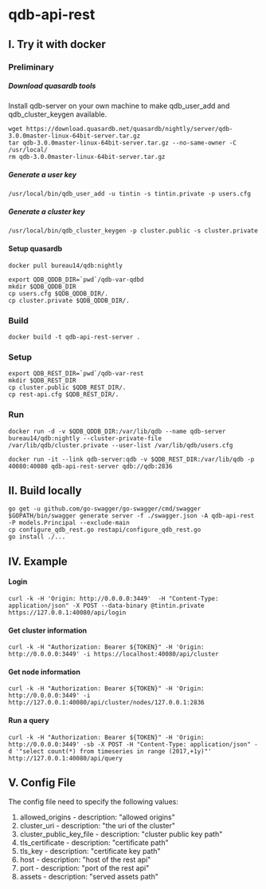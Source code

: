 # qdb-api-rest

## I. Try it with docker
### Preliminary
##### Download quasardb tools
Install qdb-server on your own machine to make qdb_user_add and qdb_cluster_keygen available.
```
wget https://download.quasardb.net/quasardb/nightly/server/qdb-3.0.0master-linux-64bit-server.tar.gz
tar qdb-3.0.0master-linux-64bit-server.tar.gz --no-same-owner -C /usr/local/
rm qdb-3.0.0master-linux-64bit-server.tar.gz
```
##### Generate a user key
```
/usr/local/bin/qdb_user_add -u tintin -s tintin.private -p users.cfg
```
##### Generate a cluster key
```
/usr/local/bin/qdb_cluster_keygen -p cluster.public -s cluster.private
```

#### Setup quasardb
```
docker pull bureau14/qdb:nightly

export QDB_QDDB_DIR=`pwd`/qdb-var-qdbd
mkdir $QDB_QDDB_DIR
cp users.cfg $QDB_QDDB_DIR/.
cp cluster.private $QDB_QDDB_DIR/.
```

### Build
```
docker build -t qdb-api-rest-server .
```

### Setup
```
export QDB_REST_DIR=`pwd`/qdb-var-rest
mkdir $QDB_REST_DIR
cp cluster.public $QDB_REST_DIR/.
cp rest-api.cfg $QDB_REST_DIR/.
```

### Run
```
docker run -d -v $QDB_QDDB_DIR:/var/lib/qdb --name qdb-server bureau14/qdb:nightly --cluster-private-file /var/lib/qdb/cluster.private --user-list /var/lib/qdb/users.cfg

docker run -it --link qdb-server:qdb -v $QDB_REST_DIR:/var/lib/qdb -p 40080:40080 qdb-api-rest-server qdb://qdb:2836
```

## II. Build locally
```
go get -u github.com/go-swagger/go-swagger/cmd/swagger
$GOPATH/bin/swagger generate server -f ./swagger.json -A qdb-api-rest -P models.Principal --exclude-main
cp configure_qdb_rest.go restapi/configure_qdb_rest.go
go install ./...
```

## IV. Example
#### Login
```
curl -k -H 'Origin: http://0.0.0.0:3449'  -H "Content-Type: application/json" -X POST --data-binary @tintin.private https://127.0.0.1:40080/api/login
```
#### Get cluster information
```
curl -k -H "Authorization: Bearer ${TOKEN}" -H 'Origin: http://0.0.0.0:3449' -i https://localhost:40080/api/cluster
```
#### Get node information
```
curl -k -H "Authorization: Bearer ${TOKEN}" -H 'Origin: http://0.0.0.0:3449' -i http://127.0.0.1:40080/api/cluster/nodes/127.0.0.1:2836
```
#### Run a query
```
curl -k -H "Authorization: Bearer ${TOKEN}" -H 'Origin: http://0.0.0.0:3449' -sb -X POST -H "Content-Type: application/json" -d '"select count(*) from timeseries in range (2017,+1y)"' http://127.0.0.1:40080/api/query
```

## V. Config File
The config file need to specify the following values:
1. allowed_origins         - description: "allowed origins"
1. cluster_uri             - description: "the uri of the cluster"
1. cluster_public_key_file - description: "cluster public key path"
1. tls_certificate         - description: "certificate path"
1. tls_key                 - description: "certificate key path"
1. host                    - description: "host of the rest api"
1. port                    - description: "port of the rest api"
1. assets                  - description: "served assets path"
